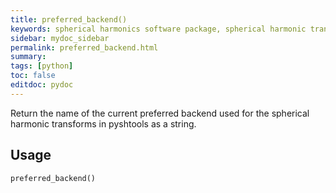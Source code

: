 ```yaml
---
title: preferred_backend()
keywords: spherical harmonics software package, spherical harmonic transform, legendre functions, multitaper spectral analysis, fortran, Python, gravity, magnetic field
sidebar: mydoc_sidebar
permalink: preferred_backend.html
summary:
tags: [python]
toc: false
editdoc: pydoc
---
```


Return the name of the current preferred backend used for the spherical
harmonic transforms in pyshtools as a string.

## Usage

```python
preferred_backend()
```
    